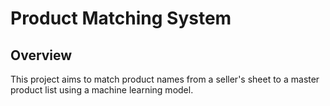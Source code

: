 # Product Matching System

## Overview
This project aims to match product names from a seller's sheet to a master product list using a machine learning model.
